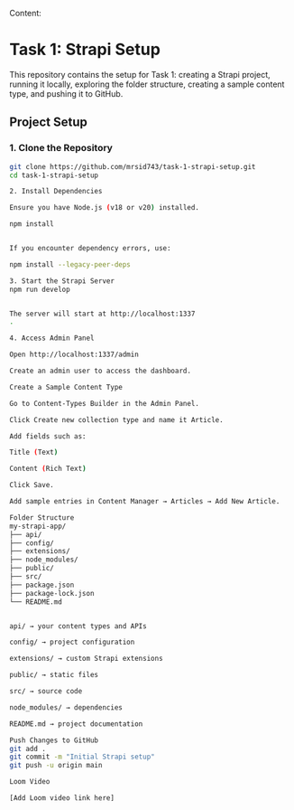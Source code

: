 Content:

# Task 1: Strapi Setup

This repository contains the setup for Task 1: creating a Strapi project, running it locally, exploring the folder structure, creating a sample content type, and pushing it to GitHub.

## Project Setup

### 1. Clone the Repository
```bash
git clone https://github.com/mrsid743/task-1-strapi-setup.git
cd task-1-strapi-setup

2. Install Dependencies

Ensure you have Node.js (v18 or v20) installed.

npm install


If you encounter dependency errors, use:

npm install --legacy-peer-deps

3. Start the Strapi Server
npm run develop


The server will start at http://localhost:1337
.

4. Access Admin Panel

Open http://localhost:1337/admin

Create an admin user to access the dashboard.

Create a Sample Content Type

Go to Content-Types Builder in the Admin Panel.

Click Create new collection type and name it Article.

Add fields such as:

Title (Text)

Content (Rich Text)

Click Save.

Add sample entries in Content Manager → Articles → Add New Article.

Folder Structure
my-strapi-app/
├── api/
├── config/
├── extensions/
├── node_modules/
├── public/
├── src/
├── package.json
├── package-lock.json
└── README.md


api/ → your content types and APIs

config/ → project configuration

extensions/ → custom Strapi extensions

public/ → static files

src/ → source code

node_modules/ → dependencies

README.md → project documentation

Push Changes to GitHub
git add .
git commit -m "Initial Strapi setup"
git push -u origin main

Loom Video

[Add Loom video link here]
